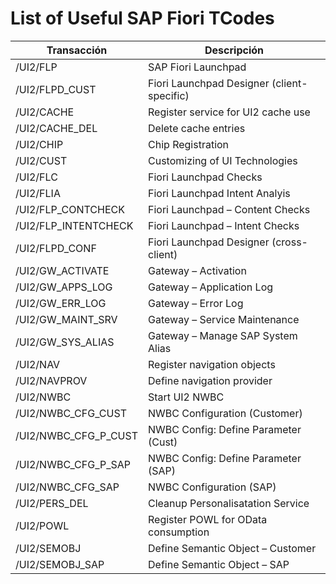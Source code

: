 # List of Useful SAP Fiori TCodes
| Transacción | Descripción |
|-------------|-------------|
| /UI2/FLP | SAP Fiori Launchpad |
| /UI2/FLPD_CUST | Fiori Launchpad Designer (client-specific) |
| /UI2/CACHE | Register service for UI2 cache use |
| /UI2/CACHE_DEL | Delete cache entries |
| /UI2/CHIP | Chip Registration |
| /UI2/CUST | Customizing of UI Technologies |
| /UI2/FLC | Fiori Launchpad Checks |
| /UI2/FLIA | Fiori Launchpad Intent Analyis |
| /UI2/FLP_CONTCHECK | Fiori Launchpad – Content Checks |
| /UI2/FLP_INTENTCHECK | Fiori Launchpad – Intent Checks |
| /UI2/FLPD_CONF | Fiori Launchpad Designer (cross-client) |
| /UI2/GW_ACTIVATE | Gateway – Activation |
| /UI2/GW_APPS_LOG | Gateway – Application Log |
| /UI2/GW_ERR_LOG | Gateway – Error Log |
| /UI2/GW_MAINT_SRV | Gateway – Service Maintenance |
| /UI2/GW_SYS_ALIAS | Gateway – Manage SAP System Alias |
| /UI2/NAV | Register navigation objects |
| /UI2/NAVPROV | Define navigation provider |
| /UI2/NWBC | Start UI2 NWBC |
| /UI2/NWBC_CFG_CUST | NWBC Configuration (Customer) |
| /UI2/NWBC_CFG_P_CUST | NWBC Config: Define Parameter (Cust) |
| /UI2/NWBC_CFG_P_SAP | NWBC Config: Define Parameter (SAP) |
| /UI2/NWBC_CFG_SAP | NWBC Configuration (SAP) |
| /UI2/PERS_DEL | Cleanup Personalisatation Service |
| /UI2/POWL | Register POWL for OData consumption |
| /UI2/SEMOBJ | Define Semantic Object – Customer |
| /UI2/SEMOBJ_SAP | Define Semantic Object – SAP |